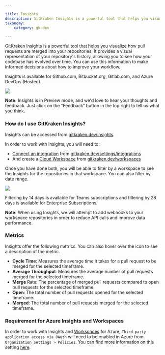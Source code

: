 ```yaml
---

title: Insights
description: GitKraken Insights is a powerful tool that helps you visualize how pull requests are merged into your repositories.
taxonomy:
    category: gk-dev

---
```


GitKraken Insights is a powerful tool that helps you visualize how pull requests are merged into your repositories. It provides a visual representation of your repository's history, allowing you to see how your codebase has evolved over time. You can use this information to make informed decisions about how to improve your workflow.

Insights is available for Github.com, Bitbucket.org, Gitlab.com, and Azure DevOps (Hosted).

<img src="/wp-content/uploads/gkdev-insights.png" srcset="/wp-content/uploads/gkdev-insights@2x.png" class="img-bordered img-responsive center">

<div class='callout callout--warning'>
    <p>
        <strong>Note:</strong> Insights is in Preview mode, and we'd love to hear your thoughts and feedback. Just click on the "Feedback" button in the top right to tell us what you think.
    </p>
</div>

### How do I use GitKraken Insights?

Insights can be accessed from [gitkraken.dev/insights](https://gitkraken.dev/insights).

In order to work with Insights, you will need to:
* [Connect an integration](/gk-dev/gk-dev-integrations/) from [gitkraken.dev/settings/integrations](https://gitkraken.dev/settings/integrations)
* And create a [Cloud Workspace](/gk-dev/gk-dev-home/#workspaces) from [gitkraken.dev/workspaces](https://gitkraken.dev/workspaces)

Once you have done both, you will be able to filter by a workspace to see the Insights for the repositories in that workspace. You can also filter by date range.

<img src="/wp-content/uploads/gkdev-insights-filters.png" srcset="/wp-content/uploads/gkdev-insights-filters@2x.png" class="img-bordered img-responsive center">

<div class='callout callout--note'>
    <p>
        Filtering by 14 days is available for Teams subscriptions and filtering by 28 days is available for Enterprise Subscriptions. 
    </p>
</div>

<div class='callout callout--note'>
    <p>
        <strong>Note:</strong> When using Insights, we will attempt to add webhooks to your workspace repositories in order to reduce API calls and improve data performance.
    </p>
</div>

### Metrics

Insights offer the following metrics. You can also hover over the <i class="fa-solid fa-circle-info"></i> icon to see a description of the metric.

* **Cycle Time**: Measures the average time it takes for a pull request to be merged for the selected timeframe.
* **Average Throughput**: Measures the average number of pull requests merged for the selected timeframe. 
* **Merge** Rate: The percentage of merged pull requests compared to open pull requests for the selected timeframe. 
* **Open**: The total number of pull requests opened for the selected timeframe.
* **Merged**: The total number of pull requests merged for the selected timeframe.

### Requirement for Azure Insights and Workspaces

In order to work with Insights and [Workspaces](/gitkraken-desktop/workspaces/) for Azure, `Third-party application access via OAuth` will need to be enabled in Azure from `Organization Settings > Policies`. You can find more information on this setting [here](https://learn.microsoft.com/en-us/azure/devops/organizations/accounts/change-application-access-policies?view=azure-devops).